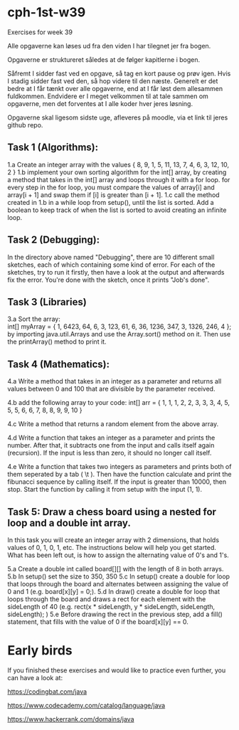 # cph-1st-w39
Exercises for week 39

Alle opgaverne kan løses ud fra den viden I har tilegnet jer fra bogen. 


Opgaverne er struktureret således at de følger kapitlerne i bogen. 

Såfremt I sidder fast ved en opgave, så tag en kort pause og prøv igen. Hvis I stadig sidder fast ved den, så hop videre til den næste.
Generelt er det bedre at I får tænkt over alle opgaverne, end at I får løst dem allesammen fuldkommen. 
Endvidere er I meget velkommen til at tale sammen om opgaverne, men det forventes at I alle koder hver jeres løsning. 


Opgaverne skal ligesom sidste uge, afleveres på moodle, via et link til jeres github repo. 


## Task 1 (Algorithms):
1.a Create an integer array with the values { 8, 9, 1, 5, 11, 13, 7, 4, 6, 3, 12, 10, 2 }
1.b implement your own sorting algorithm for the int[] array, by creating a method that takes in the int[] array and loops through it with a for loop. 
    for every step in the for loop, you must compare the values of array[i] and array[i + 1] and swap them if [i] is greater than [i + 1]. 
1.c call the method created in 1.b in a while loop from setup(), until the list is sorted. Add a boolean to keep track of when the list is sorted to avoid creating an infinite loop. 

## Task 2 (Debugging):
In the directory above named "Debugging", there are 10 different small sketches, each of which containing some kind of error. For each of the sketches, try to run it firstly, then have a look at the output and afterwards fix the error. You're done with the sketch, once it prints "Job's done". 


## Task 3 (Libraries)
3.a Sort the array:      
    int[] myArray = { 1, 6423, 64, 6, 3, 123, 61, 6, 36, 1236, 347, 3, 1326, 246, 4 };
by importing java.util.Arrays and use the Array.sort() method on it. Then use the printArray() method to print it. 


## Task 4 (Mathematics):
4.a Write a method that takes in an integer as a parameter and returns all values between 0 and 100 that are divisible by the parameter received. 

4.b add the following array to your code: int[] arr = { 1, 1, 1, 2, 2, 3, 3, 3, 4, 5, 5, 5, 6, 6, 7, 8, 8, 9, 9, 10 }

4.c Write a method that returns a random element from the above array.

4.d Write a function that takes an integer as a parameter and prints the number. After that, it subtracts one from the input and calls itself again (recursion). If the input is less than zero, it should no longer call itself. 

4.e Write a function that takes two integers as parameters and prints both of them seperated by a tab ( \\t ). Then have the function calculate and print the fibunacci sequence by calling itself. If the input is greater than 10000, then stop. Start the function by calling it from setup with the input (1, 1).


## Task 5: Draw a chess board using a nested for loop and a double int array. 
In this task you will create an integer array with 2 dimensions, that holds values of 0, 1, 0, 1, etc. The instructions below will help you get started. What has been left out, is how to assign the alternating value of 0's and 1's. 

5.a Create a double int called board[][] with the length of 8 in both arrays. 
5.b In setup() set the size to 350, 350
5.c In setup() create a double for loop that loops through the board and alternates between assigning the value of 0 and 1 (e.g. board[x][y] = 0;). 
5.d In draw() create a double for loop that loops through the board and draws a rect for each element with the sideLength of 40 (e.g. rect(x * sideLength, y * sideLength, sideLength, sideLength); )
5.e Before drawing the rect in the previous step, add a fill() statement, that fills with the value of 0 if the board[x][y] == 0. 


# Early birds
If you finished these exercises and would like to practice even further, you can have a look at:

https://codingbat.com/java

https://www.codecademy.com/catalog/language/java

https://www.hackerrank.com/domains/java

